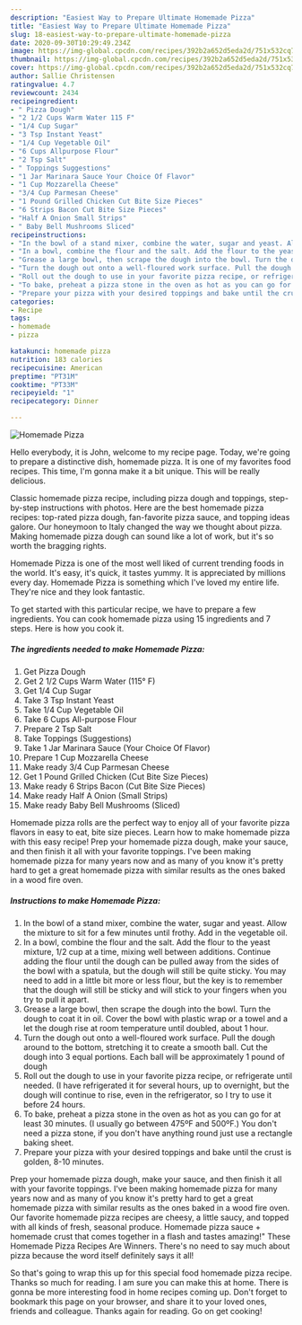 ```yaml
---
description: "Easiest Way to Prepare Ultimate Homemade Pizza"
title: "Easiest Way to Prepare Ultimate Homemade Pizza"
slug: 18-easiest-way-to-prepare-ultimate-homemade-pizza
date: 2020-09-30T10:29:49.234Z
image: https://img-global.cpcdn.com/recipes/392b2a652d5eda2d/751x532cq70/homemade-pizza-recipe-main-photo.jpg
thumbnail: https://img-global.cpcdn.com/recipes/392b2a652d5eda2d/751x532cq70/homemade-pizza-recipe-main-photo.jpg
cover: https://img-global.cpcdn.com/recipes/392b2a652d5eda2d/751x532cq70/homemade-pizza-recipe-main-photo.jpg
author: Sallie Christensen
ratingvalue: 4.7
reviewcount: 2434
recipeingredient:
- " Pizza Dough"
- "2 1/2 Cups Warm Water 115 F"
- "1/4 Cup Sugar"
- "3 Tsp Instant Yeast"
- "1/4 Cup Vegetable Oil"
- "6 Cups Allpurpose Flour"
- "2 Tsp Salt"
- " Toppings Suggestions"
- "1 Jar Marinara Sauce Your Choice Of Flavor"
- "1 Cup Mozzarella Cheese"
- "3/4 Cup Parmesan Cheese"
- "1 Pound Grilled Chicken Cut Bite Size Pieces"
- "6 Strips Bacon Cut Bite Size Pieces"
- "Half A Onion Small Strips"
- " Baby Bell Mushrooms Sliced"
recipeinstructions:
- "In the bowl of a stand mixer, combine the water, sugar and yeast. Allow the mixture to sit for a few minutes until frothy. Add in the vegetable oil."
- "In a bowl, combine the flour and the salt. Add the flour to the yeast mixture, 1/2 cup at a time, mixing well between additions. Continue adding the flour until the dough can be pulled away from the sides of the bowl with a spatula, but the dough will still be quite sticky. You may need to add in a little bit more or less flour, but the key is to remember that the dough will still be sticky and will stick to your fingers when you try to pull it apart."
- "Grease a large bowl, then scrape the dough into the bowl. Turn the dough to coat it in oil. Cover the bowl with plastic wrap or a towel and a let the dough rise at room temperature until doubled, about 1 hour."
- "Turn the dough out onto a well-floured work surface. Pull the dough around to the bottom, stretching it to create a smooth ball. Cut the dough into 3 equal portions. Each ball will be approximately 1 pound of dough"
- "Roll out the dough to use in your favorite pizza recipe, or refrigerate until needed. (I have refrigerated it for several hours, up to overnight, but the dough will continue to rise, even in the refrigerator, so I try to use it before 24 hours."
- "To bake, preheat a pizza stone in the oven as hot as you can go for at least 30 minutes. (I usually go between 475ºF and 500ºF.) You don&#39;t need a pizza stone, if you don&#39;t have anything round just use a rectangle baking sheet."
- "Prepare your pizza with your desired toppings and bake until the crust is golden, 8-10 minutes."
categories:
- Recipe
tags:
- homemade
- pizza

katakunci: homemade pizza 
nutrition: 183 calories
recipecuisine: American
preptime: "PT31M"
cooktime: "PT33M"
recipeyield: "1"
recipecategory: Dinner

---
```



![Homemade Pizza](https://img-global.cpcdn.com/recipes/392b2a652d5eda2d/751x532cq70/homemade-pizza-recipe-main-photo.jpg)

Hello everybody, it is John, welcome to my recipe page. Today, we're going to prepare a distinctive dish, homemade pizza. It is one of my favorites food recipes. This time, I'm gonna make it a bit unique. This will be really delicious.

Classic homemade pizza recipe, including pizza dough and toppings, step-by-step instructions with photos. Here are the best homemade pizza recipes: top-rated pizza dough, fan-favorite pizza sauce, and topping ideas galore. Our honeymoon to Italy changed the way we thought about pizza. Making homemade pizza dough can sound like a lot of work, but it&#39;s so worth the bragging rights.

Homemade Pizza is one of the most well liked of current trending foods in the world. It's easy, it's quick, it tastes yummy. It is appreciated by millions every day. Homemade Pizza is something which I've loved my entire life. They're nice and they look fantastic.


To get started with this particular recipe, we have to prepare a few ingredients. You can cook homemade pizza using 15 ingredients and 7 steps. Here is how you cook it.

<!--inarticleads1-->

##### The ingredients needed to make Homemade Pizza:

1. Get  Pizza Dough
1. Get 2 1/2 Cups Warm Water (115° F)
1. Get 1/4 Cup Sugar
1. Take 3 Tsp Instant Yeast
1. Take 1/4 Cup Vegetable Oil
1. Take 6 Cups All-purpose Flour
1. Prepare 2 Tsp Salt
1. Take  Toppings (Suggestions)
1. Take 1 Jar Marinara Sauce (Your Choice Of Flavor)
1. Prepare 1 Cup Mozzarella Cheese
1. Make ready 3/4 Cup Parmesan Cheese
1. Get 1 Pound Grilled Chicken (Cut Bite Size Pieces)
1. Make ready 6 Strips Bacon (Cut Bite Size Pieces)
1. Make ready Half A Onion (Small Strips)
1. Make ready  Baby Bell Mushrooms (Sliced)


Homemade pizza rolls are the perfect way to enjoy all of your favorite pizza flavors in easy to eat, bite size pieces. Learn how to make homemade pizza with this easy recipe! Prep your homemade pizza dough, make your sauce, and then finish it all with your favorite toppings. I&#39;ve been making homemade pizza for many years now and as many of you know it&#39;s pretty hard to get a great homemade pizza with similar results as the ones baked in a wood fire oven. 

<!--inarticleads2-->

##### Instructions to make Homemade Pizza:

1. In the bowl of a stand mixer, combine the water, sugar and yeast. Allow the mixture to sit for a few minutes until frothy. Add in the vegetable oil.
1. In a bowl, combine the flour and the salt. Add the flour to the yeast mixture, 1/2 cup at a time, mixing well between additions. Continue adding the flour until the dough can be pulled away from the sides of the bowl with a spatula, but the dough will still be quite sticky. You may need to add in a little bit more or less flour, but the key is to remember that the dough will still be sticky and will stick to your fingers when you try to pull it apart.
1. Grease a large bowl, then scrape the dough into the bowl. Turn the dough to coat it in oil. Cover the bowl with plastic wrap or a towel and a let the dough rise at room temperature until doubled, about 1 hour.
1. Turn the dough out onto a well-floured work surface. Pull the dough around to the bottom, stretching it to create a smooth ball. Cut the dough into 3 equal portions. Each ball will be approximately 1 pound of dough
1. Roll out the dough to use in your favorite pizza recipe, or refrigerate until needed. (I have refrigerated it for several hours, up to overnight, but the dough will continue to rise, even in the refrigerator, so I try to use it before 24 hours.
1. To bake, preheat a pizza stone in the oven as hot as you can go for at least 30 minutes. (I usually go between 475ºF and 500ºF.) You don&#39;t need a pizza stone, if you don&#39;t have anything round just use a rectangle baking sheet.
1. Prepare your pizza with your desired toppings and bake until the crust is golden, 8-10 minutes.


Prep your homemade pizza dough, make your sauce, and then finish it all with your favorite toppings. I&#39;ve been making homemade pizza for many years now and as many of you know it&#39;s pretty hard to get a great homemade pizza with similar results as the ones baked in a wood fire oven. Our favorite homemade pizza recipes are cheesy, a little saucy, and topped with all kinds of fresh, seasonal produce. Homemade pizza sauce + homemade crust that comes together in a flash and tastes amazing!&#34; These Homemade Pizza Recipes Are Winners. There&#39;s no need to say much about pizza because the word itself definitely says it all! 

So that's going to wrap this up for this special food homemade pizza recipe. Thanks so much for reading. I am sure you can make this at home. There is gonna be more interesting food in home recipes coming up. Don't forget to bookmark this page on your browser, and share it to your loved ones, friends and colleague. Thanks again for reading. Go on get cooking!
